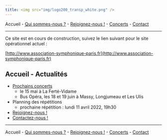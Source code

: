 ```yaml
---
title: <img src="img/logo200_transp_white.png" />
---
```


<style>.page-header{padding: 0px !important;}</style>

Accueil - [Qui sommes-nous ?](presentation.md) - [Rejoignez-nous !](join.md) - [Concerts](concerts.md) - [Contact](contact.md)

----

Ce site est en cours de construction, suivez le lien suivant pour le site opérationnel actuel :

[http://www.association-symphonique-paris.fr](http://www.association-symphonique-paris.fr)

## Accueil - Actualités

- [Prochains concerts](concerts.md)
    - le 15 mai à La Ferté-Vidame
    - Bus Opéra, les 18 et 19 juin à Massy, Longjumeau et Les Ulis
- Planning des répétitions
    - prochaine répétition : lundi 11 avril 2022, 19h30
- [Rejoignez-nous !](join.md)
- [Contactez-nous !](contact.md)

----

Accueil - [Qui sommes-nous ?](presentation.md) - [Rejoignez-nous !](join.md) - [Concerts](concerts.md) - [Contact](contact.md)
